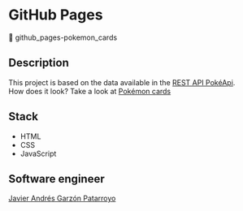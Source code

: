 # GitHub Pages
:open_file_folder: github_pages-pokemon_cards

## Description
This project is based on the data available in the [REST API PokéApi](https://pokeapi.co/).  
How does it look? Take a look at [Pokémon cards](https://javierandresgp.github.io/github_pages-pokemon_cards/)

## Stack
* HTML
* CSS
* JavaScript

## Software engineer
[Javier Andrés Garzón Patarroyo](https://www.javierandresgp.com)

